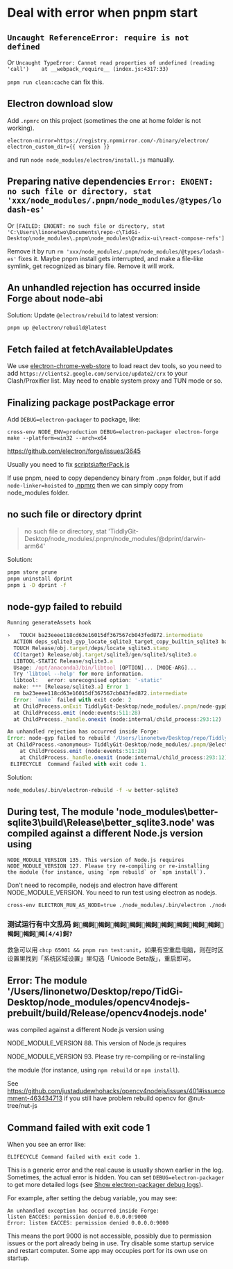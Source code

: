 # Deal with error when pnpm start

## `Uncaught ReferenceError: require is not defined`

Or `Uncaught TypeError: Cannot read properties of undefined (reading 'call')    at __webpack_require__ (index.js:4317:33)`

`pnpm run clean:cache` can fix this.

## Electron download slow

Add `.npmrc` on this project (sometimes the one at home folder is not working).

```npmrc
electron-mirror=https://registry.npmmirror.com/-/binary/electron/
electron_custom_dir={{ version }}
```

and run `node node_modules/electron/install.js` manually.

## Preparing native dependencies `Error: ENOENT: no such file or directory, stat 'xxx/node_modules/.pnpm/node_modules/@types/lodash-es'`

Or `[FAILED: ENOENT: no such file or directory, stat 'C:\Users\linonetwo\Documents\repo-c\TidGi-Desktop\node_modules\.pnpm\node_modules\@radix-ui\react-compose-refs']`

Remove it by run `rm 'xxx/node_modules/.pnpm/node_modules/@types/lodash-es'` fixes it. Maybe pnpm install gets interrupted, and make a file-like symlink, get recognized as binary file. Remove it will work.

## An unhandled rejection has occurred inside Forge about node-abi

Solution: Update `@electron/rebuild` to latest version:

```shell
pnpm up @electron/rebuild@latest
```

## Fetch failed at fetchAvailableUpdates

We use [electron-chrome-web-store](https://github.com/samuelmaddock/electron-browser-shell/blob/master/packages/electron-chrome-web-store/README.md) to load react dev tools, so you need to add `https://clients2.google.com/service/update2/crx` to your Clash/Proxifier list. May need to enable system proxy and TUN mode or so.

## Finalizing package postPackage error

Add `DEBUG=electron-packager` to package, like:

`cross-env NODE_ENV=production DEBUG=electron-packager electron-forge make --platform=win32 --arch=x64`

<https://github.com/electron/forge/issues/3645>

Usually you need to fix [scripts\afterPack.js](../scripts/afterPack.js)

If use pnpm, need to copy dependency binary from `.pnpm` folder, but if add `node-linker=hoisted` to [.npmrc](../.npmrc) then we can simply copy from node_modules folder.

## no such file or directory dprint

> no such file or directory, stat 'TiddlyGit-Desktop/node_modules/.pnpm/node_modules/@dprint/darwin-arm64'

Solution:

```sh
pnpm store prune
pnpm uninstall dprint
pnpm i -D dprint -f
```

## node-gyp failed to rebuild

```js
Running generateAssets hook

›   TOUCH ba23eeee118cd63e16015df367567cb043fed872.intermediate
  ACTION deps_sqlite3_gyp_locate_sqlite3_target_copy_builtin_sqlite3 ba23eeee118cd63e16015df367567cb043fed872.intermediate
  TOUCH Release/obj.target/deps/locate_sqlite3.stamp
  CC(target) Release/obj.target/sqlite3/gen/sqlite3/sqlite3.o
  LIBTOOL-STATIC Release/sqlite3.a
  Usage: /opt/anaconda3/bin/libtool [OPTION]... [MODE-ARG]...
  Try 'libtool --help' for more information.
  libtool:   error: unrecognised option: '-static'
  make: *** [Release/sqlite3.a] Error 1
  rm ba23eeee118cd63e16015df367567cb043fed872.intermediate
  Error: `make` failed with exit code: 2
  at ChildProcess.onExit TiddlyGit-Desktop/node_modules/.pnpm/node-gyp@9.4.0/node_modules/node-gyp/lib/build.js:203:23)
  at ChildProcess.emit (node:events:511:28)
  at ChildProcess._handle.onexit (node:internal/child_process:293:12)

An unhandled rejection has occurred inside Forge:
Error: node-gyp failed to rebuild '/Users/linonetwo/Desktop/repo/TiddlyGit-Desktop/node_modules/.pnpm/better-sqlite3@8.4.0/node_modules/better-sqlite3'
at ChildProcess.<anonymous> TiddlyGit-Desktop/node_modules/.pnpm/@electron+rebuild@3.2.13/node_modules/@electron/rebuild/lib/module-type/node-gyp/node-gyp.js:118:24)
    at ChildProcess.emit (node:events:511:28)
    at ChildProcess._handle.onexit (node:internal/child_process:293:12)
 ELIFECYCLE  Command failed with exit code 1.
```

Solution:

```sh
node_modules/.bin/electron-rebuild -f -w better-sqlite3
```

## During test, The module 'node_modules\better-sqlite3\build\Release\better_sqlite3.node' was compiled against a different Node.js version using

```
NODE_MODULE_VERSION 135. This version of Node.js requires
NODE_MODULE_VERSION 127. Please try re-compiling or re-installing
the module (for instance, using `npm rebuild` or `npm install`).
```

Don't need to recompile, nodejs and electron have different NODE_MODULE_VERSION. You need to run test using electron as nodejs.

```sh
cross-env ELECTRON_RUN_AS_NODE=true ./node_modules/.bin/electron ./node_modules/vitest/vitest.mjs run
```

### 测试运行有中文乱码 `鈳幆鈳幆鈳幆鈳幆鈳幆鈳幆鈳幆鈳幆鈳幆鈳幆鈳幆鈳幆[4/4]鈳?`

救急可以用 `chcp 65001 && pnpm run test:unit`，如果有空重启电脑，则在时区设置里找到「系统区域设置」里勾选「Unicode Beta版」，重启即可。

## Error: The module '/Users/linonetwo/Desktop/repo/TidGi-Desktop/node_modules/opencv4nodejs-prebuilt/build/Release/opencv4nodejs.node'

was compiled against a different Node.js version using

NODE_MODULE_VERSION 88. This version of Node.js requires

NODE_MODULE_VERSION 93. Please try re-compiling or re-installing

the module (for instance, using `npm rebuild` or `npm install`).

See <https://github.com/justadudewhohacks/opencv4nodejs/issues/401#issuecomment-463434713> if you still have problem rebuild opencv for @nut-tree/nut-js

## Command failed with exit code 1

When you see an error like:

```log
ELIFECYCLE Command failed with exit code 1.
```

This is a generic error and the real cause is usually shown earlier in the log. Sometimes, the actual error is hidden. You can set `DEBUG=electron-packager` to get more detailed logs (see [Show electron-packager debug logs](./Development.md#show-electron-packager-debug-logs)).

For example, after setting the debug variable, you may see:

```log
An unhandled exception has occurred inside Forge:
listen EACCES: permission denied 0.0.0.0:9000
Error: listen EACCES: permission denied 0.0.0.0:9000
```

This means the port 9000 is not accessible, possibly due to permission issues or the port already being in use. Try disable some startup service and restart computer. Some app may occupies port for its own use on startup.
